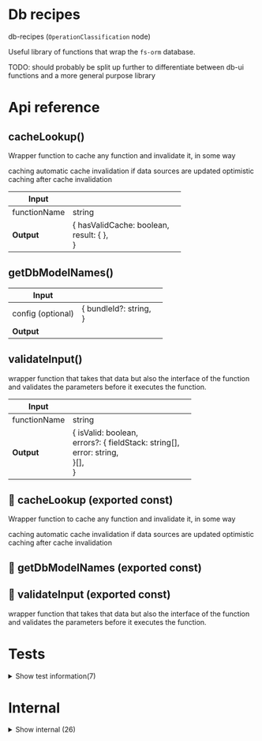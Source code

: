 # Db recipes

db-recipes (`OperationClassification` node)

Useful library of functions that wrap the `fs-orm` database.

TODO: should probably be split up further to differentiate between db-ui functions and a more general purpose library




# Api reference

## cacheLookup()

Wrapper function to cache any function and invalidate it, in some way

caching
automatic cache invalidation if data sources are updated
optimistic caching after cache invalidation


| Input      |    |    |
| ---------- | -- | -- |
| functionName | string |  |,| parameters (optional) | {  }[] |  |
| **Output** | { hasValidCache: boolean, <br />result: {  }, <br /> }   |    |



## getDbModelNames()

| Input      |    |    |
| ---------- | -- | -- |
| config (optional) | { bundleId?: string, <br /> } |  |
| **Output** |    |    |



## validateInput()

wrapper function that takes that data but also the interface of the function and validates the parameters before it executes the function.


| Input      |    |    |
| ---------- | -- | -- |
| functionName | string |  |,| parameters (optional) | {  }[] |  |,| tsFunction | `TsFunction` |  |
| **Output** | { isValid: boolean, <br />errors?: { fieldStack: string[], <br />error: string, <br /> }[], <br /> }   |    |



## 📄 cacheLookup (exported const)

Wrapper function to cache any function and invalidate it, in some way

caching
automatic cache invalidation if data sources are updated
optimistic caching after cache invalidation


## 📄 getDbModelNames (exported const)

## 📄 validateInput (exported const)

wrapper function that takes that data but also the interface of the function and validates the parameters before it executes the function.

# Tests

<details><summary>Show test information(7)</summary>
    
  # main()




| Input      |    |    |
| ---------- | -- | -- |
| - | | |
| **Output** |    |    |



## testFn()

| Input      |    |    |
| ---------- | -- | -- |
| - | | |
| **Output** | `String`   |    |



## wrapFunction()

| Input      |    |    |
| ---------- | -- | -- |
| - | | |
| **Output** | {  }   |    |



## 📄 main (unexported const)

## 📄 testFnWrapped (unexported const)

## 📄 testFn (unexported const)

## 📄 wrapFunction (exported const)

  </details>

# Internal

<details><summary>Show internal (26)</summary>
    
  # calculateOperatingSystemBundle()

This function should calculate a giant bundle for the whole operating system. This should include everything, public.

Used to show the whole os as a bundle.


| Input      |    |    |
| ---------- | -- | -- |
| manualProjectRoot (optional) | string |  |
| **Output** |    |    |



## deleteDbModel()

deletes an instance of an db data interface from the db in a typesafe way


| Input      |    |    |
| ---------- | -- | -- |
| - | | |
| **Output** |    |    |



## getDatabaseMenu()

Finds all relevant Db models to show in the menu

- for a bundleId, it gets all models from the bundleSummary
- for a sensible project (bundled) gets all models from the packages
- for the main project, gets all models from sdk-db directly

TODO: NB: the first and the second are not the same, so this needs to be cleaned up.


| Input      |    |    |
| ---------- | -- | -- |
| config (optional) | { bundleId?: string, <br /> } |  |
| **Output** |    |    |



## getDbModel()

gets all instances of an db data interface from the db in a typesafe way

TODO: NB: there's a bug because it sometimes finds multiple instances of the TsInterface so sometimes it returns an old version of the TsInterface that was not re-indexed. This happens because all interfaces for db's also appear in sdk-db, but because the files there themselves don't change, that operation is not re-indexed. This leads to outdated indexations.

I should find a fix for that.


| Input      |    |    |
| ---------- | -- | -- |
| - | | |
| **Output** |    |    |



## getFunctionIndex()

finds function indexation from database

TODO: this should be used!


| Input      |    |    |
| ---------- | -- | -- |
| {
  functionName,
} | { functionName: string, <br /> } |  |
| **Output** |    |    |



## getNestedDatabaseMenu()

It's a very low-hanging fruit to be able to group the database models better... now it's kind of messy!

It would be great if it were a nested menu, just like the one in markdown-reader...

We can have a folder per bundle, and a folder per operation. In the operation we can also sort by folder the type was created in (`operationRelativeTypescriptFilePath`)

In a way you can see it at three levels

bundle -> operation -> srcRelativeFolder

The complete OS can also be represented as a bundle

If we do this, and the menus are collapsible as well as searchible... we'll have a GREAT way to alter models.

====================

SUPER COOL

let's use this for db-admin..

Any bundle will just see itself, but I will see this for every bundle. Also for the master-bundle, which is going to be super useful because then I'll be able to see the db-models for different operations and see the data they contain.


| Input      |    |    |
| ---------- | -- | -- |
| - | | |
| **Output** |    |    |



## getReferencableModelData()

Get referencableModelData for a single DbModel.

NB: this does not get the items that can be referenced in that model!

For getting all required `ReferencableModelData` for the prop in `SimplifiedSchemaForm`, use `useReferencableModelData`.


| Input      |    |    |
| ---------- | -- | -- |
| - | | |
| **Output** |    |    |



## hasDbRecipes()

Simple function to test whether or not the DbRecipes endpoints are available. If it returns true through the api, the other ones are also available.


| Input      |    |    |
| ---------- | -- | -- |
| - | | |
| **Output** | {  }   |    |



## makeSrcRelativeFolder()

gets a src relative folder path (so maybe "" for a file `src/util.ts` or "util" for a file `src/util/thing.ts`)


| Input      |    |    |
| ---------- | -- | -- |
| operationRelativeTypescriptFilePath | string |  |
| **Output** | string   |    |



## tsInterfaceToDbMenu()

| Input      |    |    |
| ---------- | -- | -- |
| tsInterface | `TsInterface` |  |,| type | string |  |
| **Output** | { name: string, <br />operationName: string, <br />type: string, <br />srcRelativeFolder?: string, <br /> }   |    |



## upsertDbModel()

upserts an instance of an db data interface from the db in a typesafe way


| Input      |    |    |
| ---------- | -- | -- |
| - | | |
| **Output** |    |    |



## wrapFunction()

| Input      |    |    |
| ---------- | -- | -- |
| - | | |
| **Output** | {  }   |    |



## 🔹 CacheLookupResult

Properties: 

 | Name | Type | Description |
|---|---|---|
| hasValidCache  | boolean |  |
| result (optional) | object |  |



## 🔹 NestedDatabaseMenu

This is a simple overwrite of the `NestedPathObject` with a more specific key naming.

I can use this directly to render a menu with many layers!

SUPER COOL








## 📄 calculateOperatingSystemBundle (exported const)

This function should calculate a giant bundle for the whole operating system. This should include everything, public.

Used to show the whole os as a bundle.


## 📄 deleteDbModel (exported const)

deletes an instance of an db data interface from the db in a typesafe way


## 📄 getDatabaseMenu (exported const)

Finds all relevant Db models to show in the menu

- for a bundleId, it gets all models from the bundleSummary
- for a sensible project (bundled) gets all models from the packages
- for the main project, gets all models from sdk-db directly

TODO: NB: the first and the second are not the same, so this needs to be cleaned up.


## 📄 getDbModel (exported const)

gets all instances of an db data interface from the db in a typesafe way

TODO: NB: there's a bug because it sometimes finds multiple instances of the TsInterface so sometimes it returns an old version of the TsInterface that was not re-indexed. This happens because all interfaces for db's also appear in sdk-db, but because the files there themselves don't change, that operation is not re-indexed. This leads to outdated indexations.

I should find a fix for that.


## 📄 getFunctionIndex (exported const)

finds function indexation from database

TODO: this should be used!


## 📄 getNestedDatabaseMenu (exported const)

It's a very low-hanging fruit to be able to group the database models better... now it's kind of messy!

It would be great if it were a nested menu, just like the one in markdown-reader...

We can have a folder per bundle, and a folder per operation. In the operation we can also sort by folder the type was created in (`operationRelativeTypescriptFilePath`)

In a way you can see it at three levels

bundle -> operation -> srcRelativeFolder

The complete OS can also be represented as a bundle

If we do this, and the menus are collapsible as well as searchible... we'll have a GREAT way to alter models.

====================

SUPER COOL

let's use this for db-admin..

Any bundle will just see itself, but I will see this for every bundle. Also for the master-bundle, which is going to be super useful because then I'll be able to see the db-models for different operations and see the data they contain.


## 📄 getReferencableModelData (exported const)

Get referencableModelData for a single DbModel.

NB: this does not get the items that can be referenced in that model!

For getting all required `ReferencableModelData` for the prop in `SimplifiedSchemaForm`, use `useReferencableModelData`.


## 📄 hasDbRecipes (exported const)

Simple function to test whether or not the DbRecipes endpoints are available. If it returns true through the api, the other ones are also available.


## 📄 makeSrcRelativeFolder (exported const)

gets a src relative folder path (so maybe "" for a file `src/util.ts` or "util" for a file `src/util/thing.ts`)


## 📄 tsInterfaceToDbMenu (exported const)

## 📄 upsertDbModel (exported const)

upserts an instance of an db data interface from the db in a typesafe way


## 📄 wrapFunction (exported const)

  </details>

